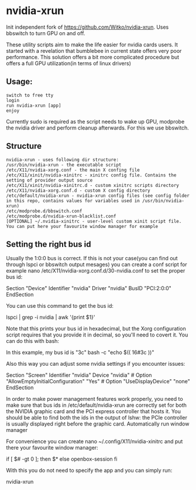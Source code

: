 # nvidia-xrun
Init independent fork of https://github.com/Witko/nvidia-xrun. Uses bbswitch to turn GPU on and off.

These utility scripts aim to make the life easier for nvidia cards users. It started with a revelation that bumblebee in current state offers very poor performance. This solution offers a bit more complicated procedure but offers a full GPU utilization(in terms of linux drivers)
## Usage:

    switch to free tty
    login
    run nvidia-xrun [app]
    enjoy

Currently sudo is required as the script needs to wake up GPU, modprobe the nvidia driver and perform cleanup afterwards. For this we use bbswitch.
## Structure

    nvidia-xrun - uses following dir structure:
    /usr/bin/nvidia-xrun - the executable script
    /etc/X11/nvidia-xorg.conf - the main X confing file
    /etc/X11/xinit/nvidia-xinitrc - xinitrc config file. Contains the setting of provider output source
    /etc/X11/xinit/nvidia-xinitrc.d - custom xinitrc scripts directory
    /etc/X11/nvidia-xorg.conf.d - custom X config directory
    /etc/default/nvidia-xrun - nvidia-xrun config files (see config folder in this repo, contains values for variables used in /usr/bin/nvidia-xrun)
    /etc/modprobe.d/bbswitch.conf
    /etc/modprobe.d/nvidia-xrun-blacklist.conf
    [OPTIONAL] ~/.nvidia-xinitrc - user-level custom xinit script file. You can put here your favourite window manager for example

## Setting the right bus id

Usually the 1:0:0 bus is correct. If this is not your case(you can find out through lspci or bbswitch output mesages) you can create a conf script for example nano /etc/X11/nvidia-xorg.conf.d/30-nvidia.conf to set the proper bus id:

Section "Device"
    Identifier "nvidia"
    Driver "nvidia"
    BusID "PCI:2:0:0"
EndSection

You can use this command to get the bus id:

lspci | grep -i nvidia | awk '{print $1}'

Note that this prints your bus id in hexadecimal, but the Xorg configuration script requires that you provide it in decimal, so you'll need to covert it. You can do this with bash:

In this example, my bus id is "3c"
bash -c "echo $(( 16#3c ))"

Also this way you can adjust some nvidia settings if you encounter issues:

Section "Screen"
    Identifier "nvidia"
    Device "nvidia"
    #  Option "AllowEmptyInitialConfiguration" "Yes"
    #  Option "UseDisplayDevice" "none"
EndSection

In order to make power management features work properly, you need to make sure that bus ids in /etc/default/nvidia-xrun are correctly set for both the NVIDIA graphic card and the PCI express controller that hosts it. You should be able to find both the ids in the output of lshw: the PCIe controller is usually displayed right before the graphic card.
Automatically run window manager

For convenience you can create nano ~/.config/X11/nvidia-xinitrc and put there your favourite window manager:

if [ $# -gt 0 ]; then
    $*
else
    openbox-session
fi

With this you do not need to specify the app and you can simply run:

nvidia-xrun

